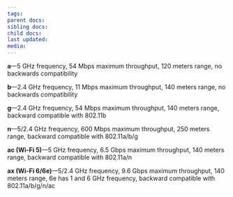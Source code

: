 ```yaml
---
tags: 
parent docs: 
sibling docs: 
child docs: 
last updated: 
media:
---
```

**a**—5 GHz frequency, 54 Mbps maximum throughput, 120 meters range, no backwards compatibility

**b**—2.4 GHz frequency, 11 Mbps maximum throughput, 140 meters range, no backwards compatibility

**g**—2.4 GHz frequency, 54 Mbps maximum throughput, 140 meters range, backward compatible with 802.11b

**n**—5/2.4 GHz frequency, 600 Mbps maximum throughput, 250 meters range, backward compatible with 802.11a/b/g

**ac (Wi-Fi 5)**—5 GHz frequency, 6.5 Gbps maximum throughput, 140 meters range, backward compatible with 802.11a/n

**ax (Wi-Fi 6/6e)**—5/2.4 GHz frequency, 9.6 Gbps maximum throughput, 140 meters range, 6e has 1 and 6 GHz frequency, backward compatible with 802.11a/b/g/n/ac